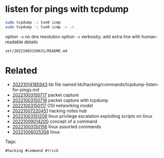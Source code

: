 # listen for pings with tcpdump
```bash
sudo tcpdump -i tun0 icmp
sudo tcpdump -i tun0 icmp -v -n
```
option `-n` no dns resolution
option `-v` verbosity; add extra line with human-readable details

` zet/20221003150631/README.md `

# Related

- [20221014185943](/zet/20221014185943/README.md) kb file named kb/hacking/commands/tcpdump-listen-for-pings.md
- [20221003150717](/zet/20221003150717/README.md) packet capture
- [20221003150716](/zet/20221003150716/README.md) packet capture with tcpdump
- [20221003150117](/zet/20221003150117/README.md) OSI networking model
- [20221007220451](/zet/20221007220451/README.md) hacking notes hub
- [20221003151209](/zet/20221003151209/README.md) linux privilege escalation exploiting scripts on linux
- [20221009014200](/zet/20221009014200/README.md) concept of a command
- [20221003150156](/zet/20221003150156/README.md) linux assorted commands
- [20221006025356](/zet/20221006025356/README.md) linux

Tags:

    #hacking #command #trick
